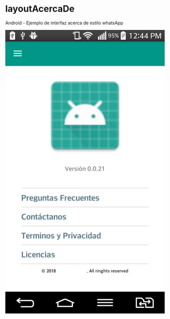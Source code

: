 # layoutAcercaDe
Android - Ejemplo de interfaz acerca de estilo whatsApp

![alt text](https://github.com/sbpinilla/layoutAcercaDe/blob/master/img/b.png)

